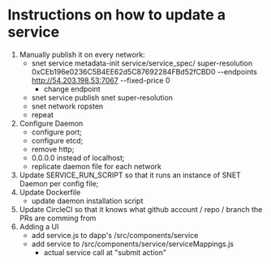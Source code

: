 # Instructions on how to update a service

1. Manually publish it on every network:
    - snet service metadata-init service/service_spec/ super-resolution 0xCEb196e0236C5B4EE62d5C87692284FBd52fCBD0 --endpoints http://54.203.198.53:7067 --fixed-price 0
        - change endpoint
    - snet service publish snet super-resolution
    - snet network ropsten
    - repeat
2. Configure Daemon
    - configure port;
    - configure etcd;
    - remove http;
    - 0.0.0.0 instead of localhost;
    - replicate daemon file for each network
3. Update SERVICE_RUN_SCRIPT so that it runs an instance of SNET Daemon per config file;
4. Update Dockerfile
    - update daemon installation script
5. Update CircleCI so that it knows what github account / repo / branch the PRs are comming from
6. Adding a UI
    - add service.js to dapp's /src/components/service
    - add service to /src/components/service/serviceMappings.js
        - actual service call at "submit action"